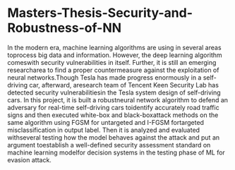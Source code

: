 # Masters-Thesis-Security-and-Robustness-of-NN

In the modern era, machine learning algorithms are using in several areas toprocess big data and information. However, the deep learning algorithm comeswith security vulnerabilities in itself. Further, it is still an emerging researcharea to find a proper countermeasure against the exploitation of neural networks.Though Tesla has made progress enormously in a self-driving car, afterward, aresearch team of Tencent Keen Security Lab has detected security vulnerabilitiesin the Tesla system design of self-driving cars. In this project, it is built a robustneural network algorithm to defend an adversary for real-time self-driving cars toidentify accurately road traffic signs and then executed white-box and black-boxattack methods on the same algorithm using FGSM for untargeted and I-FGSM fortargeted misclassification in output label. Then it is analyzed and evaluated withseveral testing how the model behaves against the attack and put an argument toestablish a well-defined security assessment standard on machine learning modelfor decision systems in the testing phase of ML for evasion attack.
